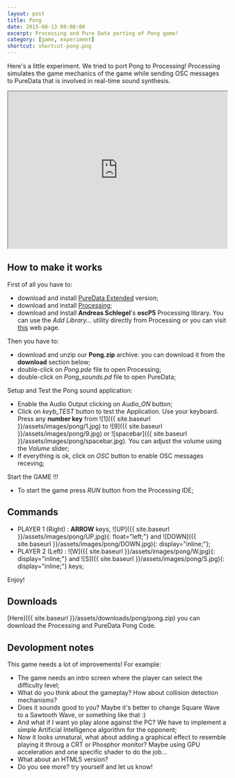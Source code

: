 ```yaml
---
layout: post
title: Pong
date: 2015-08-13 09:00:00
excerpt: Processing and Pure Data porting of Pong game!
category: [game, experiment]
shortcut: shortcut-pong.png
---
```


Here's a little experiment. We tried to port Pong to Processing! Processing simulates the game mechanics of the game while sending OSC messages to PureData that is involved in real-time sound synthesis.


<iframe width="100%" height="360" src="https://www.youtube.com/embed/xQObbtbZZw0"  allowfullscreen></iframe>

## How to make it works

First of all you have to:

* download and install [PureData Extended](http://puredata.info) version;
* download and install [Processing](https://processing.org);
* download and install **Andreas Schlegel**'s **oscP5** Processing library. You can use the _Add Library..._ utility directly from Processing or you can visit [this](http://www.sojamo.de/libraries/oscP5/) web page.

Then you have to:

* download and unzip our **Pong.zip** archive: you can download it from the **download** section below;
* double-click on _Pong.pde_ file to open Processing;
* double-click on _Pong_sounds.pd_ file to open PureData;

Setup and Test the Pong sound application:

* Enable the Audio Output clicking on _Audio_ON_ button;
* Click on _keyb_TEST_ button to test the Application. Use your keyboard. Press any **number key** from ![1]({{ site.baseurl }}/assets/images/pong/1.jpg) to ![9]({{ site.baseurl }}/assets/images/pong/9.jpg) or ![spacebar]({{ site.baseurl }}/assets/images/pong/spacebar.jpg). You can adjust the volume using the _Volume_ slider;
* If everything is ok, click on _OSC_ button to enable OSC messages receving;

Start the GAME !!!

* To start the game press _RUN_ button from the Processing IDE;

## Commands

* PLAYER 1 (Right) : **ARROW** keys, ![UP]({{ site.baseurl }}/assets/images/pong/UP.jpg){: float="left;"} and ![DOWN]({{ site.baseurl }}/assets/images/pong/DOWN.jpg){: display="inline;"};
* PLAYER 2 (Left)  : ![W]({{ site.baseurl }}/assets/images/pong/W.jpg){: display="inline;"} and ![S]({{ site.baseurl }}/assets/images/pong/S.jpg){: display="inline;"} keys;


Enjoy!

<a id="pong-download-section">

## Downloads

[Here]({{ site.baseurl }}/assets/downloads/pong/pong.zip) you can download the Processing and PureData Pong Code.

## Devolopment notes

This game needs a lot of improvements! For example:

* The game needs an intro screen where the player can select the difficulty level;
* What do you think about the gameplay? How about collision detection mechanisms?
* Does it sounds good to you? Maybe it's better to change Square Wave to a Sawtooth Wave, or something like that :)
* And what if I want yo play alone against the PC? We have to implement a simple Artificial Intelligence algorithm for the opponent;
* Now it looks unnatural, what about adding a graphical effect to resemble playing it throug a CRT or Phosphor monitor? Maybe using GPU acceleration and one specific shader to do the job...
* What about an HTML5 version?
* Do you see more? try yourself and let us know!
